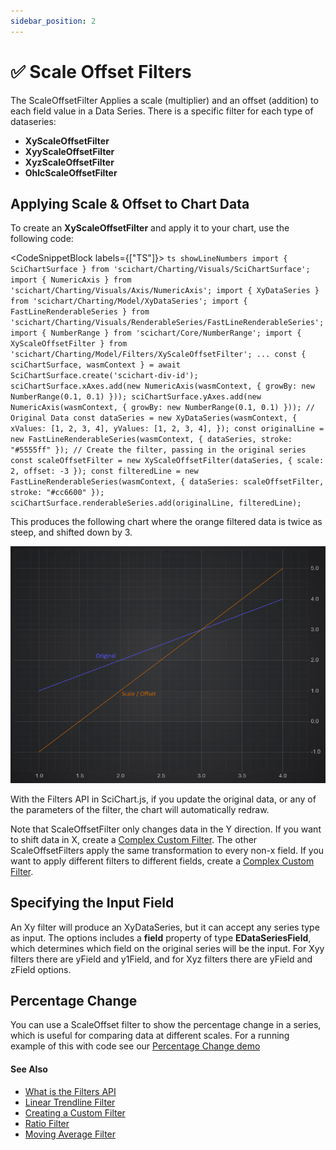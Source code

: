 ```yaml
---
sidebar_position: 2
---
```


# ✅ Scale Offset Filters

The ScaleOffsetFilter Applies a scale (multiplier) and an offset (addition) to each field value in a Data Series. There is a specific filter for each type of dataseries:

*   **XyScaleOffsetFilter**
*   **XyyScaleOffsetFilter**
*   **XyzScaleOffsetFilter**
*   **OhlcScaleOffsetFilter**

Applying Scale & Offset to Chart Data
-------------------------------------

To create an **XyScaleOffsetFilter** and apply it to your chart, use the following code:

<CodeSnippetBlock labels={["TS"]}>
    ```ts showLineNumbers
    import { SciChartSurface } from 'scichart/Charting/Visuals/SciChartSurface';
    import { NumericAxis } from 'scichart/Charting/Visuals/Axis/NumericAxis';
    import { XyDataSeries } from 'scichart/Charting/Model/XyDataSeries';
    import { FastLineRenderableSeries } from 'scichart/Charting/Visuals/RenderableSeries/FastLineRenderableSeries';
    import { NumberRange } from 'scichart/Core/NumberRange';
    import { XyScaleOffsetFilter } from 'scichart/Charting/Model/Filters/XyScaleOffsetFilter';
    ...
    const { sciChartSurface, wasmContext } = await SciChartSurface.create('scichart-div-id');
    sciChartSurface.xAxes.add(new NumericAxis(wasmContext, { growBy: new NumberRange(0.1, 0.1) }));
    sciChartSurface.yAxes.add(new NumericAxis(wasmContext, { growBy: new NumberRange(0.1, 0.1) }));
    // Original Data
    const dataSeries = new XyDataSeries(wasmContext, {
        xValues: [1, 2, 3, 4],
        yValues: [1, 2, 3, 4],
    });
    const originalLine = new FastLineRenderableSeries(wasmContext, { dataSeries, stroke: "#5555ff" });
    // Create the filter, passing in the original series
    const scaleOffsetFilter = new XyScaleOffsetFilter(dataSeries, { scale: 2, offset: -3 });
    const filteredLine = new FastLineRenderableSeries(wasmContext, { dataSeries: scaleOffsetFilter, stroke: "#cc6600" });
    sciChartSurface.renderableSeries.add(originalLine, filteredLine);
    ```

</CodeSnippetBlock>

This produces the following chart where the orange filtered data is twice as steep, and shifted down by 3.

![](img/1.png)

With the Filters API in SciChart.js, if you update the original data, or any of the parameters of the filter, the chart will automatically redraw.

Note that ScaleOffsetFilter only changes data in the Y direction. If you want to shift data in X, create a [Complex Custom Filter](/docs/2d-charts/chart-types/data-filters-api/custom-filter). The other ScaleOffsetFilters apply the same transformation to every non-x field. If you want to apply different filters to different fields, create a [Complex Custom Filter](/docs/2d-charts/chart-types/data-filters-api/custom-filter).

Specifying the Input Field
--------------------------

An Xy filter will produce an XyDataSeries, but it can accept any series type as input. The options includes a **field** property of type **EDataSeriesField**, which determines which field on the original series will be the input. For Xyy filters there are yField and y1Field, and for Xyz filters there are yField and zField options.

Percentage Change
-----------------

You can use a ScaleOffset filter to show the percentage change in a series, which is useful for comparing data at different scales. For a running example of this with code see our [Percentage Change demo](http://demo.scichart.com/javascript-percentage-change)

#### See Also

* [What is the Filters API](/docs/2d-charts/chart-types/data-filters-api/data-filters-api-overview)
* [Linear Trendline Filter](/docs/2d-charts/chart-types/data-filters-api/linear-trendline-filter)
* [Creating a Custom Filter](/docs/2d-charts/chart-types/data-filters-api/custom-filter)
* [Ratio Filter](/docs/2d-charts/chart-types/data-filters-api/ratio-filter)
* [Moving Average Filter](/docs/2d-charts/chart-types/data-filters-api/moving-average-filter)
